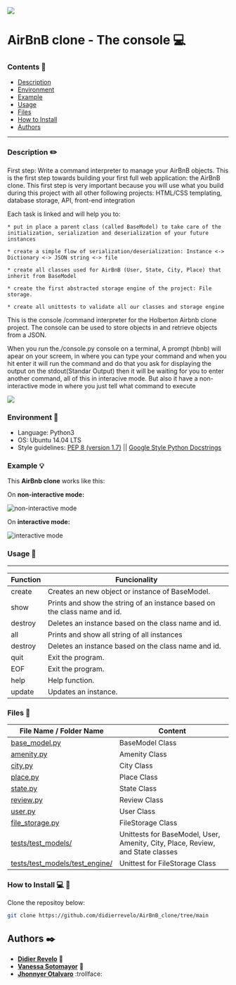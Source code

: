 ![](https://github.com/didierrevelo/AirBnB_clone/blob/jhonny/images/Image.png)

# AirBnB clone - The console :computer:


### Contents :book:
* [Description](https://github.com/didierrevelo/AirBnB_clone/tree/jhonny#description-pencil2)
* [Environment](https://github.com/didierrevelo/AirBnB_clone/tree/jhonny#environment-robot)
* [Example](https://github.com/didierrevelo/AirBnB_clone/tree/jhonny#example-bulb)
* [Usage](https://github.com/didierrevelo/AirBnB_clone/tree/jhonny#usage-memo)
* [Files](https://github.com/didierrevelo/AirBnB_clone/tree/jhonny#files-file_folder)
* [How to Install](https://github.com/didierrevelo/AirBnB_clone/tree/jhonny#how-to-install-computer-triangular_flag_on_post)
* [Authors](https://github.com/didierrevelo/AirBnB_clone/tree/jhonny#authors-black_nib)
---

### Description :pencil2:

First step: Write a command interpreter to manage your AirBnB objects.
This is the first step towards building your first full web application: the AirBnB clone. This first step is very important because you will use what you build during this project with all other following projects: HTML/CSS templating, database storage, API, front-end integration

Each task is linked and will help you to:

	* put in place a parent class (called BaseModel) to take care of the initialization, serialization and deserialization of your future instances

	* create a simple flow of serialization/deserialization: Instance <-> Dictionary <-> JSON string <-> file

	* create all classes used for AirBnB (User, State, City, Place) that inherit from BaseModel

	* create the first abstracted storage engine of the project: File storage.

	* create all unittests to validate all our classes and storage engine

This is the console /command interpreter for the Holberton Airbnb clone project. The console can be used to store objects in and retrieve objects from a JSON.

When you run the./console.py console on a terminal, A prompt (hbnb) will apear on your screem, in where you can type your command and when you hit enter it will run the command and do that you ask for displaying the output on the stdout(Standar Output) then it will be waiting for you to enter another command, all of this in interacive mode. But also it have a non-interactive mode in where you just tell what command to execute

![](https://github.com/didierrevelo/AirBnB_clone/blob/jhonny/images/map.png)

### Environment :robot:
* Language: Python3
* OS: Ubuntu 14.04 LTS
* Style guidelines: [PEP 8 (version 1.7)](https://www.python.org/dev/peps/pep-0008/) \|| [Google Style Python Docstrings](http://sphinxcontrib-napoleon.readthedocs.io/en/l\atest/example_google.html)

### Example :bulb:

This **AirBnb clone** works like this:

On **non-interactive mode:**

![non-interactive mode](https://user-images.githubusercontent.com/55112483/74885416-7a6b7b80-5343-11ea-91c4-0a57799f71c1.png)



On **interactive mode:**

![interactive mode](https://user-images.githubusercontent.com/55112483/74885336-4beda080-5343-11ea-9fdf-98763ecbc0a1.png)

### Usage :memo:

---
| **Function** | **Funcionality** | 
| -------------- | ----------------- | 
|create | Creates an new object or instance of BaseModel. |
|show | Prints and show the string of an instance based on the class name and id. | 
|destroy | Deletes an instance based on the class name and id. | 
|all | Prints and show all string of all instances| 
|destroy | Deletes an instance based on the class name and id. | 
|quit | Exit the program. |
|EOF | Exit the program. | 
|help | Help function. |
|update | Updates an instance. |

### Files :file_folder: 

| File Name / Folder Name | Content |
|---|---|
|[base_model.py](./models/base_model.py)|BaseModel Class|
|[amenity.py](./models/amenity.py)|Amenity Class|
|[city.py](./models/city.py)|City Class|
|[place.py](./models/place.py)|Place Class|
|[state.py](./models/state.py)|State Class|
|[review.py](./models/review.py)|Review Class|
|[user.py](./models/user.py)|User Class|
|[file_storage.py](./models/engine/file_storage.py)|FileStorage Class|
|[tests/test_models/](./tests/test_models/)|Unittests for BaseModel, User, Amenity, City, Place, Review, and State classes|
|[tests/test_models/test_engine/](./tests/test_models/test_engine/)|Unittest for FileStorage Class|

### How to Install :computer: :triangular_flag_on_post:

Clone the repositoy below:
```bash
git clone https://github.com/didierrevelo/AirBnB_clone/tree/main
```

## Authors :black_nib:

* [**Didier Revelo**](https://github.com/didierrevelo) :construction_worker:
* [**Vanessa Sotomayor**](https://github.com/vanessasot) :princess:
* [**Jhonnyer Otalvaro**](https://github.com/Jhonierk) :trollface:
